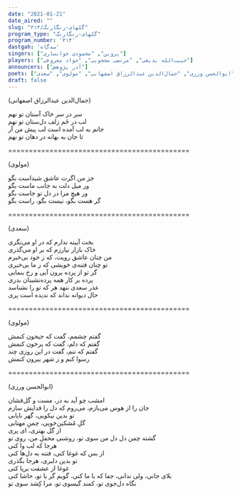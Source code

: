 ```yaml
---
date: "2021-01-21"
date_aired: ""
slug: "گلهای-رنگارنگ/۳۱۴"
program_type: "گلهای-رنگارنگ"
program_number: '۳۱۴'
dastgah: 'سه‌گاه'
singers: ["پروین", "محمودی خوانساری"]
players: ["حبیب‌الله بدیعی", "مرتضی محجوبی", "جواد معروفی"]
announcers: ["آذر پژوهش"]
poets: ["ابوالحسن ورزی", "جمال‌الدین عبدالرزاق اصفهانی", "مولوی", "سعدی"]
draft: false
---
```


(جمال‌الدین عبدالرزاق اصفهانی)  

سر در سر خاک آستان تو نهم  
لب در خَم زلف دل‌ستان تو نهم  
جانم به لب آمده است لب پیش من آر  
تا جان به بهانه در دهان تو نهم  

============================================  

(مولوی)  

جز من اگرت عاشق شیداست بگو  
ور میل دلت به جانب ماست بگو  
ور هیچ مرا در دل تو جاست بگو  
گر هست بگو، نیست بگو، راست بگو  

============================================  

(سعدی)  

بخت آیینه ندارم که در او می‌نگری  
خاک بازار نیارزم كه بر او می‌گذری  
من چنان عاشق رویت، که ز خود بی‌خبرم  
تو چنان فتنه‌ی خویشی که ز ما بی‌خبری  
گر تو از پرده برون آیی و رخ بنمایی  
پرده بر کار همه پرده‌نشینان بدری  
عذر سعدی ننهد هر که تو را نشناسد  
حال دیوانه نداند که ندیده است پری  

============================================  

(مولوی)  

گفتم چشمم، گفت که جیحون کنمش  
گفتم که دلم، گفت که پرخون کنمش  
گفتم که تنم، گفت در این روزی چند  
رسوا کنم و ز شهر بیرون کنمش  

============================================  

(ابوالحسن ورزی)  

امشب چو آید به در، مست و گل‌فشان  
جان را از هوس می‌بازم، می‌روم که دل را فدایش سازم  
تو بدین نیکویی، گهر نایابی  
گلِ مُشکین‌خویی، چمنِ مهتابی  
از گل بهتری، ای پری  
گشته چمن دل دل من سوی تو، روشنی محفلِ من، روی تو  
هرجا که لب وا کنی  
از بس که غوغا کنی، فتنه به دل‌ها کنی  
تو بدین دلبری، هرجا بگذری  
غوغا از عشقت برپا کنی  
بلای جانی، ولی ندانی، جفا که با ما کنی، گویم گر با تو، حاشا کنی  
نگاه دل‌جوی تو، کمند گیسوی تو، مرا کِشد سوی تو  
